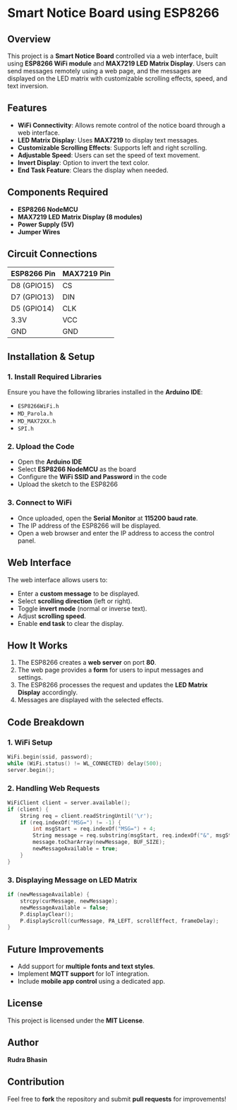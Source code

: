 # Smart Notice Board using ESP8266

## Overview
This project is a **Smart Notice Board** controlled via a web interface, built using **ESP8266 WiFi module** and **MAX7219 LED Matrix Display**. Users can send messages remotely using a web page, and the messages are displayed on the LED matrix with customizable scrolling effects, speed, and text inversion.

## Features
- **WiFi Connectivity**: Allows remote control of the notice board through a web interface.
- **LED Matrix Display**: Uses **MAX7219** to display text messages.
- **Customizable Scrolling Effects**: Supports left and right scrolling.
- **Adjustable Speed**: Users can set the speed of text movement.
- **Invert Display**: Option to invert the text color.
- **End Task Feature**: Clears the display when needed.

## Components Required
- **ESP8266 NodeMCU**
- **MAX7219 LED Matrix Display (8 modules)**
- **Power Supply (5V)**
- **Jumper Wires**

## Circuit Connections
| ESP8266 Pin | MAX7219 Pin |
|------------|------------|
| D8 (GPIO15) | CS |
| D7 (GPIO13) | DIN |
| D5 (GPIO14) | CLK |
| 3.3V        | VCC |
| GND         | GND |

## Installation & Setup
### 1. Install Required Libraries
Ensure you have the following libraries installed in the **Arduino IDE**:
- `ESP8266WiFi.h`
- `MD_Parola.h`
- `MD_MAX72XX.h`
- `SPI.h`

### 2. Upload the Code
- Open the **Arduino IDE**
- Select **ESP8266 NodeMCU** as the board
- Configure the **WiFi SSID and Password** in the code
- Upload the sketch to the ESP8266

### 3. Connect to WiFi
- Once uploaded, open the **Serial Monitor** at **115200 baud rate**.
- The IP address of the ESP8266 will be displayed.
- Open a web browser and enter the IP address to access the control panel.

## Web Interface
The web interface allows users to:
- Enter a **custom message** to be displayed.
- Select **scrolling direction** (left or right).
- Toggle **invert mode** (normal or inverse text).
- Adjust **scrolling speed**.
- Enable **end task** to clear the display.

## How It Works
1. The ESP8266 creates a **web server** on port **80**.
2. The web page provides a **form** for users to input messages and settings.
3. The ESP8266 processes the request and updates the **LED Matrix Display** accordingly.
4. Messages are displayed with the selected effects.

## Code Breakdown
### 1. WiFi Setup
```cpp
WiFi.begin(ssid, password);
while (WiFi.status() != WL_CONNECTED) delay(500);
server.begin();
```

### 2. Handling Web Requests
```cpp
WiFiClient client = server.available();
if (client) {
    String req = client.readStringUntil('\r');
    if (req.indexOf("MSG=") != -1) {
        int msgStart = req.indexOf("MSG=") + 4;
        String message = req.substring(msgStart, req.indexOf("&", msgStart));
        message.toCharArray(newMessage, BUF_SIZE);
        newMessageAvailable = true;
    }
}
```

### 3. Displaying Message on LED Matrix
```cpp
if (newMessageAvailable) {
    strcpy(curMessage, newMessage);
    newMessageAvailable = false;
    P.displayClear();
    P.displayScroll(curMessage, PA_LEFT, scrollEffect, frameDelay);
}
```

## Future Improvements
- Add support for **multiple fonts and text styles**.
- Implement **MQTT support** for IoT integration.
- Include **mobile app control** using a dedicated app.

## License
This project is licensed under the **MIT License**.

## Author
**Rudra Bhasin**

## Contribution
Feel free to **fork** the repository and submit **pull requests** for improvements!

